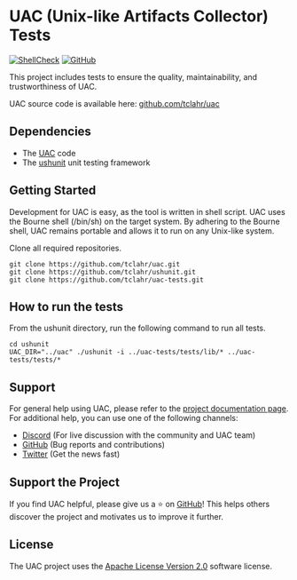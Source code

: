 # UAC (Unix-like Artifacts Collector) Tests

[![ShellCheck](https://github.com/tclahr/uac-unit-test/actions/workflows/shellcheck.yaml/badge.svg)](https://github.com/tclahr/uac-unit-test/actions/workflows/shellcheck.yaml)
[![GitHub](https://img.shields.io/github/license/tclahr/uac-unit-test?style=flat)](LICENSE)

This project includes tests to ensure the quality, maintainability, and trustworthiness of UAC.

UAC source code is available here: [github.com/tclahr/uac](https://github.com/tclahr/uac)

## Dependencies

- The [UAC](https://github.com/tclahr/uac) code
- The [ushunit](https://github.com/tclahr/ushunit) unit testing framework

## Getting Started

Development for UAC is easy, as the tool is written in shell script. UAC uses the Bourne shell (/bin/sh) on the target system. By adhering to the Bourne shell, UAC remains portable and allows it to run on any Unix-like system.

Clone all required repositories.

```shell
git clone https://github.com/tclahr/uac.git
git clone https://github.com/tclahr/ushunit.git
git clone https://github.com/tclahr/uac-tests.git
```

## How to run the tests

From the ushunit directory, run the following command to run all tests.

```shell
cd ushunit
UAC_DIR="../uac" ./ushunit -i ../uac-tests/tests/lib/* ../uac-tests/tests/*
```

## Support

For general help using UAC, please refer to the [project documentation page](https://tclahr.github.io/uac-docs). For additional help, you can use one of the following channels:

- [Discord](https://discord.com/invite/digitalforensics) (For live discussion with the community and UAC team)
- [GitHub](https://github.com/tclahr/uac/issues) (Bug reports and contributions)
- [Twitter](https://twitter.com/tclahr) (Get the news fast)

## Support the Project

If you find UAC helpful, please give us a ⭐ on [GitHub](https://github.com/tclahr/uac)! This helps others discover the project and motivates us to improve it further.

## License

The UAC project uses the [Apache License Version 2.0](LICENSE) software license.
